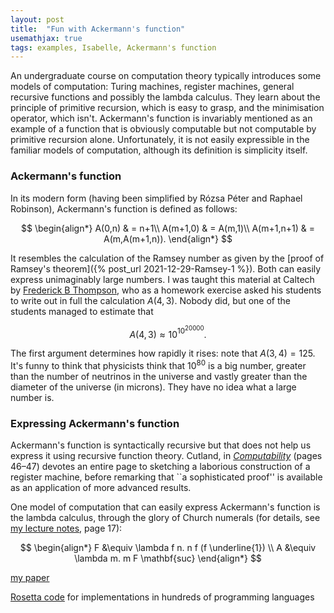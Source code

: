 ```yaml
---
layout: post
title:  "Fun with Ackermann's function"
usemathjax: true 
tags: examples, Isabelle, Ackermann's function
---
```


An undergraduate course on computation theory typically introduces some models of computation: Turing machines, register machines, general recursive functions and possibly the lambda calculus. They learn about the principle of primitive recursion, which is easy to grasp, and the minimisation operator, which isn't. Ackermann's function is invariably mentioned as an example of a function that is obviously computable but not computable by primitive recursion alone. Unfortunately, it is not easily expressible in the familiar models of computation, although its definition is simplicity itself.

### Ackermann's function

In its modern form (having been simplified by Rózsa Péter and Raphael Robinson), Ackermann's function is defined as follows:

$$
\begin{align*}
	A(0,n) & = n+1\\
	A(m+1,0) & = A(m,1)\\
	A(m+1,n+1) & = A(m,A(m+1,n)).
\end{align*}
$$

It resembles the calculation of the Ramsey number as given by the [proof of Ramsey's theorem]({% post_url 2021-12-29-Ramsey-1 %}). Both can easily express unimaginably large numbers.
I was taught this material at Caltech by [Frederick B Thompson](https://www.caltech.edu/about/news/frederick-b-thompson-43160), who as a homework exercise asked his students to write out in full the calculation $A(4,3)$. Nobody did, but one of the students managed to estimate that 

$$ A(4,3)\approx 10^{10^{20000}}. $$

The first argument determines how rapidly it rises: note that $A(3,4)=125$. 
It's funny to think that physicists think that $10^{80}$ is a big number, greater than the number of neutrinos in the universe and vastly greater than the diameter of the universe (in microns). They have no idea what a large number is.

### Expressing Ackermann's function

Ackermann's function is syntactically recursive but that does not help us express it using recursive function theory. Cutland, in [*Computability*](https://doi.org/10.1017/CBO9781139171496) (pages 46–47) devotes an entire page to sketching a laborious construction of a register machine, before remarking that ``a sophisticated proof'' is available as an application of more advanced results. 

One model of computation that can easily express Ackermann's function is the lambda calculus, through the glory of Church numerals (for details, see [my lecture notes](https://www.cl.cam.ac.uk/~lp15/papers/Notes/Founds-FP.pdf), page 17):

 $$
 \begin{align*}
F &\equiv \lambda f n. n f (f \underline{1}) \\
A &\equiv \lambda m. m F \mathbf{suc}
\end{align*}
$$




 [my paper](https://doi.org/10.1017/bsl.2021.47)
 
  [Rosetta code](https://rosettacode.org/wiki/Ackermann_function) for implementations in hundreds of programming languages
